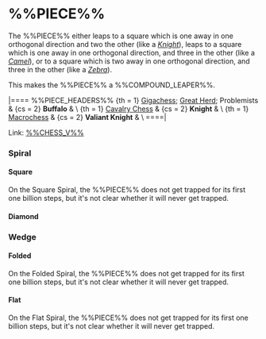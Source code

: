 # %%PIECE%%

The %%PIECE%% either leaps to a square which is one away in one 
orthogonal direction and two the other (like a [*Knight*](knight.html)),
leaps to a square which is one away in one orthogonal direction,
and three in the other (like a [*Camel*](camel.html)), or to a square
which is two away in one orthogonal direction, and three in the
other (like a [*Zebra*](zebra.html)).

This makes the %%PIECE%% a %%COMPOUND_LEAPER%%.

|====
%%PIECE_HEADERS%%
  {th = 1}  [Gigachess](#chess-v:large.dir/gigachess.html);
            [Great Herd](#chess-v:large.dir/great_herd.html);
            Problemists
& {cs = 2}  **Buffalo**
&           \\
  {th = 1}  [Cavalry Chess](#chess-v:diffmove.dir/cavalry-chess.html)
& {cs = 2}  **Knight**
&           \\
  {th = 1}  [Macrochess](#chess-v:large.dir/macro_chess.html)
& {cs = 2}  **Valiant Knight**
&           \\
====|

Link: [%%CHESS_V%%](#piece:buffalo)

### Spiral

#### Square

On the Square Spiral, the %%PIECE%% does not get trapped for its first
one billion steps, but it's not clear whether it will never get
trapped.

#### Diamond

### Wedge

#### Folded

On the Folded Spiral, the %%PIECE%% does not get trapped for its first
one billion steps, but it's not clear whether it will never get
trapped.

#### Flat

On the Flat Spiral, the %%PIECE%% does not get trapped for its first
one billion steps, but it's not clear whether it will never get
trapped.
